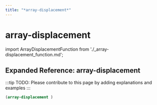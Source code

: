 ```yaml
---
title: "*array-displacement*"
---
```


# array-displacement

import ArrayDisplacementFunction from './_array-displacement_function.md';

<ArrayDisplacementFunction />

## Expanded Reference: array-displacement

:::tip
TODO: Please contribute to this page by adding explanations and examples
:::

```lisp
(array-displacement )
```

